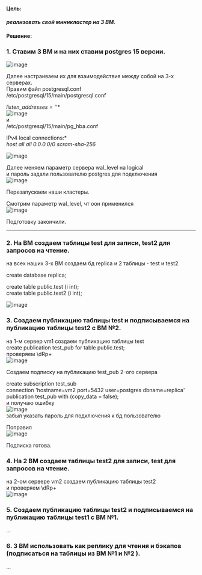 #### Цель:
#### *реализовать свой миникластер на 3 ВМ.*

#### Решение:  
### 1. Ставим 3 ВМ и на них ставим postgres 15 версии.  
![image](https://github.com/13-rus/Otus/assets/120638894/9d165161-865c-47e8-83de-ff38eddbc923)  
  
Далее настраиваем их для взаимодействия между собой на 3-х серверах.    
Правим файл postgresql.conf  
/etc/postgresql/15/main/postgresql.conf  

*listen_addresses = '*'*  
![image](https://github.com/13-rus/Otus/assets/120638894/c6de91d7-c1e4-4121-bd1f-8e37caca847a)  
и  
/etc/postgresql/15/main/pg_hba.conf 

IPv4 local connections:*  
*host    all             all             0.0.0.0/0           scram-sha-256*   

![image](https://github.com/13-rus/Otus/assets/120638894/d3b948a4-a010-4058-ab40-f7f6816702da)  

Далее меняем параметр сервера  wal_level на logical  
и пароль задали пользователю postgres для подключения  
![image](https://github.com/13-rus/Otus/assets/120638894/34656d26-d85d-43a4-b2e6-fbfc3e42a223)  

Перезапускаем наши кластеры.  

Смотрим параметр wal_level, чт оон применился   
![image](https://github.com/13-rus/Otus/assets/120638894/aecd0b15-2165-40f4-bdc6-1239a560c66f)

Подготовку закончили.
******

### 2. На ВМ создаем таблицы test для записи, test2 для запросов на чтение.  
на всех наших 3-х ВМ создаем бд replica и 2 таблицы - test и test2  

create database replica;  

create table public.test (i int);  
create table public.test2 (i int);  

![image](https://github.com/13-rus/Otus/assets/120638894/39ca2566-d4fc-417f-8c91-cfdbf08b348f)  


### 3. Создаем публикацию таблицы test и подписываемся на публикацию таблицы test2 с ВМ №2.  
на 1-м сервер vm1 создаем публикацию  таблицы  test  
create publication test_pub for table public.test;  
проверяем \dRp+  
![image](https://github.com/13-rus/Otus/assets/120638894/9347ad0d-41c4-4493-8375-0b3624760c71)  

Создаем подписку на публикацию test_pub 2-ого сервера  

create subscription test_sub  
connection 'hostname=vm2 port=5432 user=postgres dbname=replica'  
publication test_pub with (copy_data = false);  
и получаю ошибку  
![image](https://github.com/13-rus/Otus/assets/120638894/a86c3198-ff47-46b9-b309-e9042d18d7fb)  
забыл указать пароль для подключения к бд пользователю  

Поправил  
![image](https://github.com/13-rus/Otus/assets/120638894/bcd83302-3a56-4fce-b0d0-309f38722acf)  

Подписка готова.  

### 4. На 2 ВМ создаем таблицы test2 для записи, test для запросов на чтение.  
на 2-ом сервере vm2 создаем публикацию таблицы test2  
и проверяем  \dRp+  
![image](https://github.com/13-rus/Otus/assets/120638894/0c5ed331-76fd-4899-8088-d1c8df22f758)  


### 5. Создаем публикацию таблицы test2 и подписываемся на публикацию таблицы test1 с ВМ №1.
...

### 6. 3 ВМ использовать как реплику для чтения и бэкапов (подписаться на таблицы из ВМ №1 и №2 ).
...

